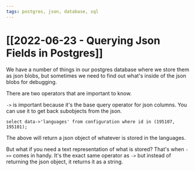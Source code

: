 ```yaml
---
tags: postgres, json, database, sql
---
```


# [[2022-06-23 - Querying Json Fields in Postgres]]

We have a number of things in our postgres database where we store them as json blobs, but sometimes we need to find out what's inside of the json blobs for debugging.

There are two operators that are important to know.

`->` is important because it's the base query operator for json columns. You can use it to get back subobjects from the json.

```
select data->'languages' from configuration where id in (195107, 195101);
```

The above will return a json object of whatever is stored in the languages.

But what if you need a text representation of what is stored? That's when `->>` comes in handy. It's the exact same operator as `->` but instead of returning the json object, it returns it as a string.